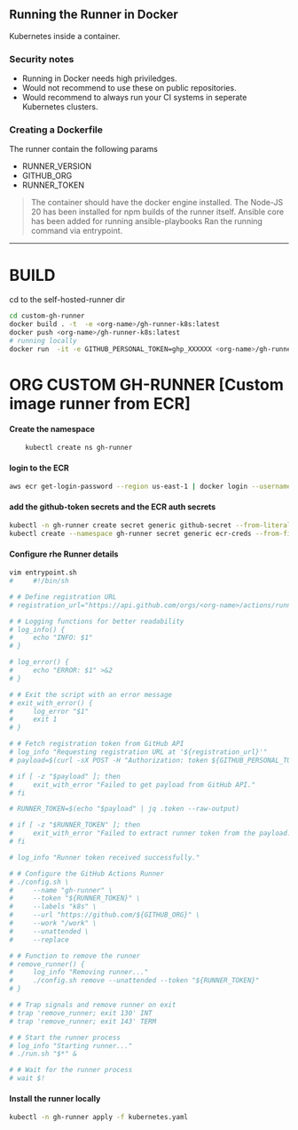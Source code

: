 ## Running the Runner in Docker 

Kubernetes inside a container. </br>

### Security notes

* Running in Docker needs high priviledges.
* Would not recommend to use these on public repositories.
* Would recommend to always run your CI systems in seperate Kubernetes clusters.

### Creating a Dockerfile
The runner contain the following params

* RUNNER_VERSION
* GITHUB_ORG
* RUNNER_TOKEN

> The container should have the docker engine installed. 
> The Node-JS 20 has been installed for npm builds of the runner itself. 
> Ansible core has been added for running ansible-playbooks 
> Ran the running command via entrypoint. 


<hr> 

# BUILD
cd to the self-hosted-runner dir
```sh
cd custom-gh-runner
docker build . -t  -e <org-name>/gh-runner-k8s:latest    
docker push <org-name>/gh-runner-k8s:latest   
# running locally
docker run  -it -e GITHUB_PERSONAL_TOKEN=ghp_XXXXXX <org-name>/gh-runner-k8s:latest
```
# ORG CUSTOM GH-RUNNER [Custom image runner from ECR]
#### Create the namespace 
```sh
    kubectl create ns gh-runner
```
#### login to the ECR 
```sh
aws ecr get-login-password --region us-east-1 | docker login --username AWS --password-stdin 104939124827.dkr.ecr.us-east-1.amazonaws.com
```
#### add the github-token secrets and the ECR auth secrets
```sh
kubectl -n gh-runner create secret generic github-secret --from-literal GITHUB_PERSONAL_TOKEN="ghp_XXXXXX"
kubectl create --namespace gh-runner secret generic ecr-creds --from-file=.dockerconfigjson=path/to/docker/config.json --type=kubernetes.io/dockerconfigjson
```
#### Configure rhe Runner details
```sh
vim entrypoint.sh
#     #!/bin/sh

# # Define registration URL
# registration_url="https://api.github.com/orgs/<org-name>/actions/runners/registration-token"

# # Logging functions for better readability
# log_info() {
#     echo "INFO: $1"
# }

# log_error() {
#     echo "ERROR: $1" >&2
# }

# # Exit the script with an error message
# exit_with_error() {
#     log_error "$1"
#     exit 1
# }

# # Fetch registration token from GitHub API
# log_info "Requesting registration URL at '${registration_url}'"
# payload=$(curl -sX POST -H "Authorization: token ${GITHUB_PERSONAL_TOKEN}" "${registration_url}")

# if [ -z "$payload" ]; then
#     exit_with_error "Failed to get payload from GitHub API."
# fi

# RUNNER_TOKEN=$(echo "$payload" | jq .token --raw-output)

# if [ -z "$RUNNER_TOKEN" ]; then
#     exit_with_error "Failed to extract runner token from the payload."
# fi

# log_info "Runner token received successfully."

# # Configure the GitHub Actions Runner
# ./config.sh \
#     --name "gh-runner" \
#     --token "${RUNNER_TOKEN}" \
#     --labels "k8s" \
#     --url "https://github.com/${GITHUB_ORG}" \
#     --work "/work" \
#     --unattended \
#     --replace

# # Function to remove the runner
# remove_runner() {
#     log_info "Removing runner..."
#     ./config.sh remove --unattended --token "${RUNNER_TOKEN}"
# }

# # Trap signals and remove runner on exit
# trap 'remove_runner; exit 130' INT
# trap 'remove_runner; exit 143' TERM

# # Start the runner process
# log_info "Starting runner..."
# ./run.sh "$*" &

# # Wait for the runner process
# wait $!
```

#### Install the runner locally
```sh
kubectl -n gh-runner apply -f kubernetes.yaml
```
